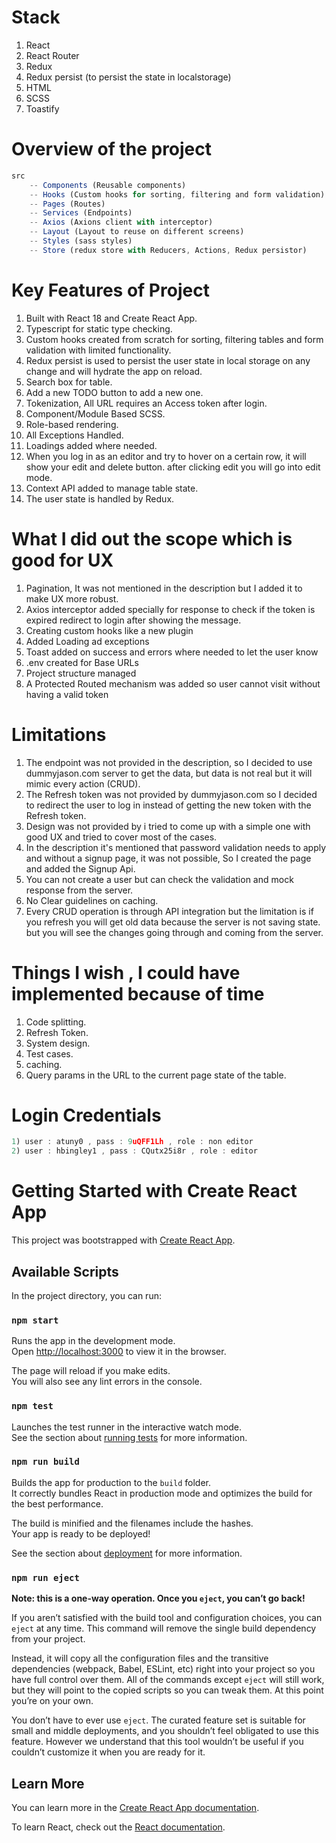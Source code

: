 # Stack
1) React
2) React Router
3) Redux
4) Redux persist (to persist the state in localstorage)
5) HTML
6) SCSS
7) Toastify

# Overview of the project
```javascript
src 
    -- Components (Reusable components)
    -- Hooks (Custom hooks for sorting, filtering and form validation)
    -- Pages (Routes)
    -- Services (Endpoints)
    -- Axios (Axions client with interceptor)
    -- Layout (Layout to reuse on different screens)
    -- Styles (sass styles)
    -- Store (redux store with Reducers, Actions, Redux persistor)
```

# Key Features of Project
1) Built with React 18 and Create React App.
2) Typescript for static type checking.
3) Custom hooks created from scratch for sorting, filtering tables and form validation with limited functionality.
4) Redux persist is used to persist the user state in local storage on any change and will hydrate the app on reload.
5) Search box for table.
6) Add a new TODO button to add a new one.
8) Tokenization, All URL requires an Access token after login.
10) Component/Module Based SCSS.
11) Role-based rendering.
12) All Exceptions Handled.
13) Loadings added where needed.
14) When you log in as an editor and try to hover on a certain row, it will show your edit and delete button. after clicking edit you will go into edit mode.
15) Context API added to manage table state.
16) The user state is handled by Redux.

# What I did out the scope which is good for UX
1) Pagination, It was not mentioned in the description but I added it to make UX more robust.
2) Axios interceptor added specially for response to check if the token is expired redirect to login after showing the message.
3) Creating custom hooks like a new plugin
4) Added Loading ad exceptions
5) Toast added on success and errors where needed to let the user know
6) .env created for Base URLs
7) Project structure managed
8) A Protected Routed mechanism was added so user cannot visit without having a valid token

# Limitations
1) The endpoint was not provided in the description, so I decided to use dummyjason.com server to get the data, but data is not real but it will mimic every action (CRUD).
2) The Refresh token was not provided by dummyjason.com so I decided to redirect the user to log in instead of getting the new token with the Refresh token.
3) Design was not provided by i tried to come up with a simple one with good UX and tried to cover most of the cases.
4) In the description it's mentioned that password validation needs to apply and without a signup page, it was not possible, So I created the page and added the Signup Api.
5) You can not create a user but can check the validation and mock response from the server.
6) No Clear guidelines on caching.
7) Every CRUD operation is through API integration but the limitation is if you refresh you will get old data because the server is not saving state. but you will see the changes going through and coming from the server.

# Things I wish , I could have implemented because of time
1) Code splitting.
2) Refresh Token.
3) System design.
4) Test cases.
5) caching.
6) Query params in the URL to the current page state of the table.

# Login Credentials
```javascript
1) user : atuny0 , pass : 9uQFF1Lh , role : non editor
2) user : hbingley1 , pass : CQutx25i8r , role : editor
```

# Getting Started with Create React App

This project was bootstrapped with [Create React App](https://github.com/facebook/create-react-app).

## Available Scripts

In the project directory, you can run:

### `npm start`

Runs the app in the development mode.\
Open [http://localhost:3000](http://localhost:3000) to view it in the browser.

The page will reload if you make edits.\
You will also see any lint errors in the console.

### `npm test`

Launches the test runner in the interactive watch mode.\
See the section about [running tests](https://facebook.github.io/create-react-app/docs/running-tests) for more information.

### `npm run build`

Builds the app for production to the `build` folder.\
It correctly bundles React in production mode and optimizes the build for the best performance.

The build is minified and the filenames include the hashes.\
Your app is ready to be deployed!

See the section about [deployment](https://facebook.github.io/create-react-app/docs/deployment) for more information.

### `npm run eject`

**Note: this is a one-way operation. Once you `eject`, you can’t go back!**

If you aren’t satisfied with the build tool and configuration choices, you can `eject` at any time. This command will remove the single build dependency from your project.

Instead, it will copy all the configuration files and the transitive dependencies (webpack, Babel, ESLint, etc) right into your project so you have full control over them. All of the commands except `eject` will still work, but they will point to the copied scripts so you can tweak them. At this point you’re on your own.

You don’t have to ever use `eject`. The curated feature set is suitable for small and middle deployments, and you shouldn’t feel obligated to use this feature. However we understand that this tool wouldn’t be useful if you couldn’t customize it when you are ready for it.

## Learn More

You can learn more in the [Create React App documentation](https://facebook.github.io/create-react-app/docs/getting-started).

To learn React, check out the [React documentation](https://reactjs.org/).
